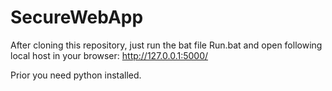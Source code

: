 # SecureWebApp
After cloning this repository, just run the bat file Run.bat and open following local host in your browser:
http://127.0.0.1:5000/

Prior you need python installed.
